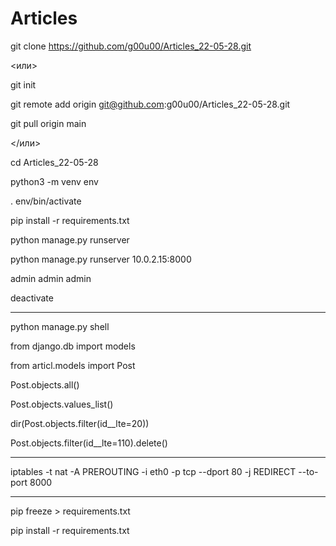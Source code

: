 # Articles

git clone https://github.com/g00u00/Articles_22-05-28.git

<или>

git init

git remote add origin git@github.com:g00u00/Articles_22-05-28.git

git pull origin main

</или>

cd Articles_22-05-28

python3 -m venv env

. env/bin/activate

pip install -r requirements.txt

python manage.py runserver

python manage.py runserver 10.0.2.15:8000

admin admin admin

deactivate

----------------

python manage.py shell

from django.db import models

from articl.models import Post

Post.objects.all()

Post.objects.values_list()

dir(Post.objects.filter(id__lte=20))

Post.objects.filter(id__lte=110).delete()


-------------

iptables -t nat -A PREROUTING -i eth0 -p tcp --dport 80 -j REDIRECT --to-port 8000

-------------

pip freeze > requirements.txt

pip install -r requirements.txt
